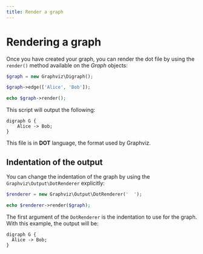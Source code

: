 ```yaml
---
title: Render a graph
---
```


Rendering a graph
=================

Once you have created your graph, you can render the dot file by using the
``render()`` method available on the *Graph* objects:

```php
$graph = new Graphviz\Digraph();

$graph->edge(['Alice', 'Bob']);

echo $graph->render();
```

This script will output the following:

```
digraph G {
    Alice -> Bob;
}
```

This file is in **DOT** language, the format used by Graphviz.

Indentation of the output
-------------------------

You can change the indentation of the graph by using the
``Graphviz\Output\DotRenderer`` explicitly:

```php
$renderer = new Graphviz\Output\DotRenderer('  ');

echo $renderer->render($graph);
```

The first argument of the ``DotRenderer`` is the indentation to use for the
graph. With this example, the output will be:

```
digraph G {
  Alice -> Bob;
}
```
